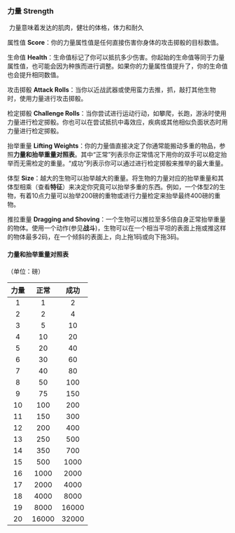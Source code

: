### 力量	Strength

​		力量意味着发达的肌肉，健壮的体格，体力和耐久

属性值 **Score**：你的力量属性值是任何直接伤害你身体的攻击掷骰的目标数值。

生命值 **Health**：生命值标记了你可以抵抗多少伤害。你起始的生命值等同于力量属性值，也可能会因为种族而进行调整。如果你的力量属性值提升了，你的生命值也会提升相同数值。

攻击掷骰 **Attack Rolls**：当你以近战武器或使用蛮力去推，抓，敲打其他生物时，使用力量进行攻击掷骰。

检定掷骰 **Challenge Rolls**：当你尝试进行运动行动，如攀爬，长跑，游泳时使用力量进行检定掷骰。你也可以在尝试抵抗中毒效应，疾病或其他相似负面状态时用力量进行检定掷骰。

抬举重量 **Lifting Weights**：你的力量值直接决定了你通常能搬动多重的物品，参照**力量和抬举重量对照表**。其中“正常”列表示你正常情况下用你的双手可以稳定抬举而无需检定的重量。“成功”列表示你可以通过进行检定掷骰来推举的最大重量。

体型 **Size**：越大的生物可以抬举越大的重量。将生物的力量对应的抬举重量和其体型相乘（查看**特征**）来决定你究竟可以抬举多重的东西。例如，一个体型2的生物，有着10点力量可以抬举200磅的重物或进行力量检定来抬举最终400磅的重物。

推拉重量 **Dragging and Shoving**：一个生物可以推拉至多5倍自身正常抬举重量的物体。使用一个动作(参见**战斗**)，生物可以在一个相当平坦的表面上拖或推这样的物体最多2码，在一个倾斜的表面上，向上拖1码或向下拖3码。

#### 力量和抬举重量对照表

（单位：磅）

| 力量 | 正常  | 成功  |
| :--: | :---: | :---: |
|  1   |   1   |   2   |
|  2   |   2   |   4   |
|  3   |   5   |  10   |
|  4   |  10   |  20   |
|  5   |  20   |  40   |
|  6   |  30   |  60   |
|  7   |  40   |  80   |
|  8   |  50   |  100  |
|  9   |  75   |  150  |
|  10  |  100  |  200  |
|  11  |  150  |  300  |
|  12  |  200  |  400  |
|  13  |  250  |  500  |
|  14  |  350  |  700  |
|  15  |  500  | 1000  |
|  16  | 1000  | 2000  |
|  17  | 2000  | 4000  |
|  18  | 4000  | 8000  |
|  19  | 8000  | 16000 |
|  20  | 16000 | 32000 |